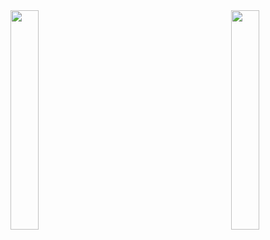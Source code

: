 
<img width="30%" align="left" src="https://github-readme-stats.vercel.app/api/?username=lyh543&show_icons=true&count_private=true" />

<img width="30%" align="right" src="https://github-readme-stats.vercel.app/api/top-langs/?username=lyh543&layout=compact" />

